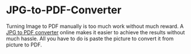 # JPG-to-PDF-Converter
Turning Image to PDF manually is too much work without much reward. A [JPG to PDF converter](https://jpgtopdfconverter.org/) online makes it easier to achieve the results without much hassle. All you have to do is paste the picture to convert it from picture to PDF.
